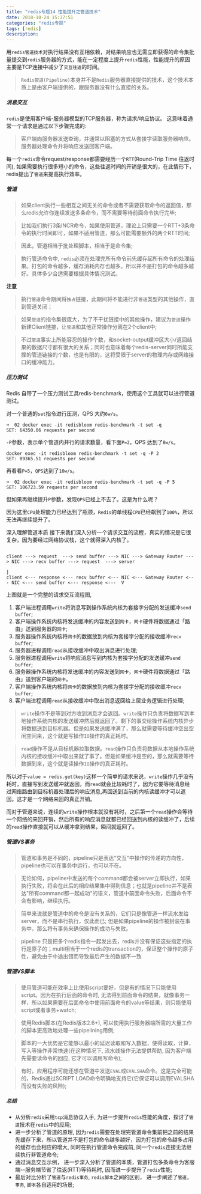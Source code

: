```yaml
---
title: "redis专题14 性能提升之管道技术"
date: 2018-10-24 15:37:51
categories: "redis专题"
tags: [redis]
description:
---
```

用`redis管道技术`对执行结果没有互相依赖，对结果响应也无需立即获得的命令集批量提交到`redis`服务器的方式，能在一定程度上提升`redis`性能，性能提升的原因主要是TCP连接中减少了`交互往返`的时间。
<!--more-->

> `Redis管道(Pipeline)`本身并不是`Redis`服务器直接提供的技术，这个技术本质上是由客户端提供的，跟服务器没有什么直接的关系。

##### 消息交互
`redis`是使用客户端-服务器模型的TCP服务器，称为请求/响应协议。
这意味着通常一个请求是通过以下步骤完成的:
> 客户端向服务器发送查询，并通常以阻塞的方式从套接字读取服务器响应。
> 服务器处理命令并将响应发送回客户端。

每一个`redis`命令request/response都需要经历一个`RTT`(Round-Trip Time 往返时间), 如果需要执行很多短小的命令，这些往返时间的开销是很大的，在此情形下，redis提出了`管道`来提高执行效率。

##### 管道
> 如果client执行一些相互之间无关的命令或者不需要获取命令的返回值，那么redis允许你连续发送多条命令，而不需要等待前面命令执行完毕;

> 比如我们执行3条INCR命令，如果使用管道，理论上只需要一个RTT+3条命令的执行时间即可，如果不适用管道，那么可能需要额外的两个RTT时间;

> 因此，管道相当于批处理脚本，相当于是命令集;

> 执行管道命令中, `redis`必须在处理完所有命令前先缓存起所有命令的处理结果。打包的命令越多，缓存消耗内存也越多。所以并不是打包的命令越多越好。具体多少合适需要根据具体情况测试。

**注意**
> 执行`管道`命令期间将`独占`链接，此期间将不能进行非`管道`类型的其他操作，直到管道关闭；

> 如果`管道`的指令集很庞大，为了不干扰链接中的其他操作，建议为`管道`操作新建Client链接，让`管道`和其他正常操作分离在2个client中; 

> 不过`管道`事实上所能容忍的操作个数，和socket-output缓冲区大小/返回结果的数据尺寸都有很大的关系；同时也意味着每个redis-server同时所能支撑的管道链接的个数，也是有限的，这将受限于server的物理内存或网络接口的缓冲能力。

##### 压力测试
Redis 自带了一个压力测试工具redis-benchmark，使用这个工具就可以进行管道测试。

对一个普通的`set`指令进行压测，QPS 大约`6w/s`。
```shell
➜  02 docker exec -it redisbloom redis-benchmark -t set -q
SET: 64350.06 requests per second
```

`-P`参数，表示单个管道内并行的请求数量，看下面`P=2`，QPS 达到了`8w/s`。

```shell
docker exec -it redisbloom redis-benchmark -t set -q -P 2
SET: 89365.51 requests per second
```
再看看`P=5`，`QPS`达到了`10w/s`。
```shell
➜  02 docker exec -it redisbloom redis-benchmark -t set -q -P 5
SET: 106723.59 requests per second
```
但如果再继续提升`P`参数，发现`QPS`已经上不去了。这是为什么呢？

因为这里`CPU`处理能力已经达到了瓶颈，`Redis`的单线程`CPU`已经飙到了`100%`，所以无法再继续提升了。

深入理解管道本质
接下来我们深入分析一个请求交互的流程，真实的情况是它很复杂，因为要经过网络协议栈，这个就得深入内核了。
```shell

client ---> request  ---> send buffer ---> NIC ---> Gateway Router ---> NIC ---> recv buffer ---> request  ---> server 
                                                                                                                 |
client <--- response <--- recv buffer <--- NIC <--- Gateway Router <--- NIC <--- send buffer <--- response <---  V																																																				 
```
上图就是一个完整的请求交互流程图,
1. 客户端进程调用`write`将消息写到操作系统内核为套接字分配的发送缓冲`send buffer`;
2. 客户端操作系统内核将发送缓冲的内容发送到`网卡`，`网卡`硬件将数据通过「路由」送到服务器的`网卡`;
3. 服务器操作系统内核将`网卡`的数据放到内核为套接字分配的接收缓冲`recv buffer`;
4. 服务器进程调用`read`从接收缓冲中取出消息进行处理;
5. 服务器进程调用`write`将响应消息写到内核为套接字分配的发送缓冲`send buffer`;
6. 服务器操作系统内核将发送缓冲的内容发送到`网卡`，`网卡`硬件将数据通过「路由」送到客户端的`网卡`。
7. 客户端操作系统内核将`网卡`的数据放到内核为套接字分配的接收缓冲`recv buffer`;
8. 客户端进程调用`read`从接收缓冲中取出消息返回给上层业务逻辑进行处理;

> `write`操作不是等到对方收到消息才会返回。`write`操作只负责将数据写到本地操作系统内核的发送缓冲然后就返回了。剩下的事交给操作系统内核异步将数据送到目标机器。但是如果发送缓冲满了，那么就需要等待缓冲空出空闲空间来，这个就是写操作`IO`操作的真正耗时。

> `read`操作不是从目标机器拉取数据。`read`操作只负责将数据从本地操作系统内核的接收缓冲中取出来就了事了。但是如果缓冲是空的，那么就需要等待数据到来，这个就是读操作`IO`操作的真正耗时。

所以对于`value = redis.get(key)`这样一个简单的请求来说，`write`操作几乎没有耗时，直接写到发送缓冲就返回，而`read`就会比较耗时了，因为它要等待消息经过网络路由到目标机器处理后的响应消息,再回送到当前的内核读缓冲才可以返回。这才是一个网络来回的真正开销。

而对于管道来说，连续的`write`操作根本就没有耗时，之后第一个`read`操作会等待一个网络的来回开销，然后所有的响应消息就都已经回送到内核的读缓冲了，后续的`read`操作直接就可以从缓冲拿到结果，瞬间就返回了。

##### 管道VS事务
> 管道和事务是不同的，pipeline只是表达"交互"中操作的传递的方向性，pipeline也可以在事务中运行，也可以不在。

> 无论如何，pipeline中发送的每个command都会被server立即执行，如果执行失败，将会在此后的相应结果集中得到信息；也就是pipeline并不是表达"所有command都一起成功"的语义，管道中前面命令失败，后面命令不会有影响，继续执行。

> 简单来说就是管道中的命令是没有关系的，它们只是像管道一样流水发给server，而不是串行执行，仅此而已; 但是如果pipeline的操作被封装在事务中，那么将有事务来确保操作的成功与失败。

> pipeline 只是把多个redis指令一起发出去，redis并没有保证这些指定的执行是原子的；multi相当于一个redis的transaction的，保证整个操作的原子性，避免由于中途出错而导致最后产生的数据不一致

##### 管道VS脚本

> 使用管道可能在效率上比使用script要好，但是有的情况下只能使用script。因为在执行后面的命令时, 无法得到前面命令的结果，就像事务一样，所以如果需要在后面命令中使用前面命令的value等结果，则只能使用script或者事务+watch;

> 使用Redis脚本(在Redis版本2.6+), 可以使用执行服务器端所需的大量工作的脚本更高效地处理一些pipelining用例;

> 脚本的一大优势是它能够以最小的延迟读取和写入数据，使得读取，计算，写入等操作非常快速(在这种情况下, 流水线操作无法提供帮助, 因为客户端先需要读命令的回应, 它才可以调用写命令);

> 有时，应用程序可能还想在管道中发送`EVAL`或`EVALSHA`命令。这是完全可能的，Redis通过SCRIPT LOAD命令明确地支持它(它保证可以调用EVALSHA而没有失败的风险);


##### 总结
- 从分析`redis`采用`tcp`消息协议入手, 为进一步提升`redis`性能的角度，探讨了`管道`技术在`redis`中的应用;  
- 进一步分析了管道的原理, 因为`redis`需要在处理完管道命令集前把之前的结果先缓存下来，所以管道并不是打包的命令越多越好，因为打包的命令越多占用的缓存也会相应的增大, 同时在执行管道命令完成前, 同一个`redis`连接无法继续执行非管道命令;
- 通过消息交互示例， 进一步深入分析了管道的本质，管道打包多条命令为客服端--服务端节省了往返(RTT)等待耗时, 因而进一步提升了`redis`性能;
- 最后对比分析了`管道`与`redis事务`, `redis脚本`之间的区别， 进一步阐述了`管道`，`事务`, `脚本`各自适用的场景;


